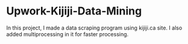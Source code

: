 # Upwork-Kijiji-Data-Mining
In this project, I made a data scraping program using kijiji.ca site. I also added multiprocessing in it for faster processing.
